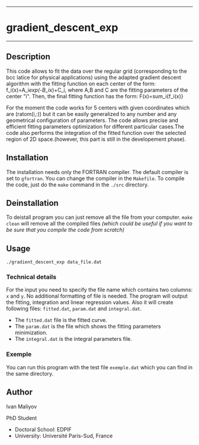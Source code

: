 -----------------------------------------
#          gradient_descent_exp
-----------------------------------------

## Description
 This code allows to fit the data over 
 the regular grid (corresponding to the bcc latice for physical 
 applications) using the adapted gradient descent algorithm
 with the fitting function on each center of the form:
                       f_i(x)=A_i*exp(-B_i*x)+C_i, 
 where A,B and C are the fitting parameters of the center "i". 
 Then, the final fitting function has the form:
                        F(x)=sum_i{f_i(x)}

 For the moment the code works for 5 centers with given coordinates 
 which are (ratom(i,:)) but it can be easily generalized to any number 
 and any geometrical configuration of parameters. The code allows precise
 and efficient fitting parameters optimization for different particular
 cases.The code also performs the integration of the fitted function
 over the selected region of 2D space.(however, this part is still 
 in the developement phase).

## Installation 
 The installation needs only the FORTRAN compiler. The default compiler is set to `gfortran`. You can change the compiler in the `Makefile`. To compile the code, just do the `make` command in the `./src` directory. 

## Deinstallation
 To deistall program you can just remove all the file from your computer.
 `make clean` will remove all the compiled files _(which could be useful if you want to be sure that you compile the code from scratch)_

## Usage

`./gradient_descent_exp data_file.dat`

### Technical details
 For the input you need to specify the file name which contains two columns: `x` and `y`. No additional formatting of file is needed.
 The program will output the fitting, integration and linear regression values. Also it will create following files: `fitted.dat`, `param.dat` and `integral.dat`.
- The `fitted.dat` file is the fitted curve.
- The `param.dat` is the file which shows the fitting parameters minimization.
- The `integral.dat` is the integral parameters file.

### Exemple
 You can run this program with the test file `exemple.dat` which you can find in the same directory. 

## Author

Ivan Maliyov

PhD Student
- Doctoral School: EDPIF
- University: Université Paris-Sud, France

